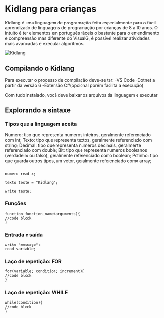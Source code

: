 # Kidlang para crianças

Kidlang é uma linguagem de programação feita especialmente para o fácil aprendizado de linguagens de programação por crianças de 8 a 10 anos. O intuito é ter elementos em português fáceis o bastante para o entendimento e compreensão mas diferente do VisualG, é possível realizar atividades mais avançadas e executar algoritmos.

![Kidlang](https://github.com/LeonardoFariaOliveira/TrabalhoFinalCompiladores/assets/89713903/2728fc9d-c99e-404c-8483-0a4bb728392e)


## Compilando o Kidlang

Para executar o processo de compilação deve-se ter:
  -VS Code
  -Dotnet a partir da versão 6
  -Extensão C#(opcional porém facilita a execução)

Com tudo instalado, você deve baixar os arquivos da linguagem e executar

## Explorando a sintaxe



### Tipos que a linguagem aceita

Numero: tipo que representa numeros inteiros, geralmente referenciado com int;
Texto: tipo que representa textos, geralmente referenciado com string;
Decimal: tipo que representa numeros decimais, geralmente referenciado com double;
Bit: tipo que representa numeros booleanos (verdadeiro ou falso), geralmente referenciado como boolean;
Potinho: tipo que guarda outros tipos, um vetor, geralmente referenciado como array;

```

numero read x;

texto teste = "Kidlang";

write teste;

```


### Funções
```
function function_name(arguments){
//code block
}
```

### Entrada e saída
```
write "message";
read variable;

```

### Laço de repetição: FOR
```
for(variable; condition; increment){
//code block
}
```
### Laço de repetição: WHILE
```
while(condition){
//code block
}
```
